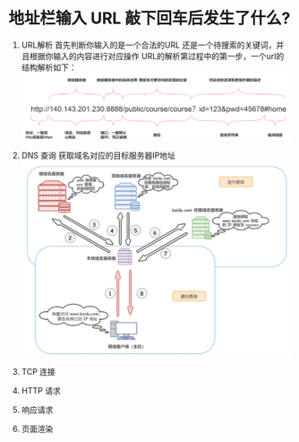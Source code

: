 # 地址栏输入 URL 敲下回车后发生了什么?
1. URL解析
首先判断你输入的是一个合法的URL 还是一个待搜索的关键词，并且根据你输入的内容进行对应操作
URL的解析第过程中的第一步，一个url的结构解析如下：
![url解析](../img/url解析.png)
2. DNS 查询
获取域名对应的目标服务器IP地址
![url解析](../img/dns查询.png)

3. TCP 连接

4. HTTP 请求

5. 响应请求

6. 页面渲染

